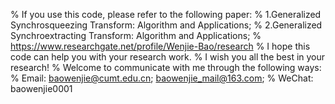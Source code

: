 % If you use this code, please refer to the following paper:
% 1.Generalized Synchrosqueezing Transform: Algorithm and Applications;
% 2.Generalized Synchroextracting Transform: Algorithm and Applications;
% https://www.researchgate.net/profile/Wenjie-Bao/research
% I hope this code can help you with your research work.
% I wish you all the best in your research!
% Welcome to communicate with me through the following ways:
% Email: baowenjie@cumt.edu.cn; baowenjie_mail@163.com;
% WeChat: baowenjie0001
